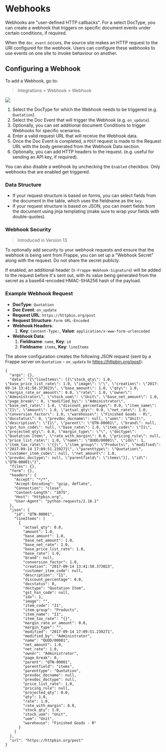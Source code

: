 <!-- add-breadcrumbs -->
# Webhooks

Webhooks are "user-defined HTTP callbacks". For a select DocType, you can create a webhook that triggers on specific document events under certain conditions, if required.

When the `doc_event` occurs, the source site makes an HTTP request to the URI configured for the webhook. Users can configure these webhooks to use events on one site to invoke behaviour on another.

## Configuring a Webhook

To add a Webhook, go to:

> Integrations > Webhook > Webhook

<img class="screenshot" src="/docs/assets/img/webhook.png">

1. Select the DocType for which the Webhook needs to be triggered (e.g. `Quotation`).
1. Select the Doc Event that will trigger the Webhook (e.g. `on_update`).
1. Optionally, you can set additional document Conditions to trigger Webhooks for specific scenarios.
1. Enter a valid request URL that will receive the Webhook data.
1. Once the Doc Event is completed, a `POST` request is made to the Request URL with the body generated from the Webhook Data section.
1. Optionally, you can add HTTP headers to the request. (e.g. useful for sending an API key, if required).

You can also disable a webhook by unchecking the `Enabled` checkbox. Only webhooks that are enabled get triggered.

### Data Structure

- If your request structure is based on forms, you can select fields from the document in the table, which uses the fieldname as the `key`.
- If your request structure is based on JSON, you can insert fields from the document using jinja templating (make sure to wrap your fields with double-quotes).

### Webhook Security

> Introduced in Version 13

To optionally add security to your webhook requests and ensure that the webhook is being sent from Frappe, you can set up a "Webhook Secret" along with the request. Do not share the secret publicly.

If enabled, an additional header (`X-Frappe-Webhook-Signature`) will be added to the request before it's sent out, with its value being generated from the secret as a base64-encoded HMAC-SHA256 hash of the payload.

### Example Webhook Request

- **DocType**: `Quotation`
- **Doc Event**: `on_update`
- **Request URL**: `https://httpbin.org/post`
- **Request Structure**: `Form URL-Encoded`
- **Webhook Headers**:
  1. **Key**: `Content-Type:`, **Value**: `application/x-www-form-urlencoded`
- **Webhook Data**:
  1. **Fieldname**: `name`,  **Key**: `id`
  1. **Fieldname**: `items`,  **Key**: `lineItems`

The above configuration creates the following JSON request (sent by a Frappe server on `Quotation` - `on_update` to https://httpbin.org/post):

```
{
  "args": {},
  "data": "{\"lineItems\": [{\"stock_qty\": 1.0, \"base_price_list_rate\": 1.0, \"image\": \"\", \"creation\": \"2017-09-14 13:41:58.373023\", \"base_amount\": 1.0, \"qty\": 1.0, \"margin_rate_or_amount\": 0.0, \"rate\": 1.0, \"owner\": \"Administrator\", \"stock_uom\": \"Unit\", \"base_net_amount\": 1.0, \"page_break\": 0, \"modified_by\": \"Administrator\", \"base_net_rate\": 1.0, \"discount_percentage\": 0.0, \"item_name\": \"I1\", \"amount\": 1.0, \"actual_qty\": 0.0, \"net_rate\": 1.0, \"conversion_factor\": 1.0, \"warehouse\": \"Finished Goods - R\", \"docstatus\": 0, \"prevdoc_docname\": null, \"uom\": \"Unit\", \"description\": \"I1\", \"parent\": \"QTN-00001\", \"brand\": null, \"gst_hsn_code\": null, \"base_rate\": 1.0, \"item_code\": \"I1\", \"projected_qty\": 0.0, \"margin_type\": \"\", \"doctype\": \"Quotation Item\", \"rate_with_margin\": 0.0, \"pricing_rule\": null, \"price_list_rate\": 1.0, \"name\": \"QUOD/00001\", \"idx\": 1, \"item_tax_rate\": \"{}\", \"item_group\": \"Products\", \"modified\": \"2017-09-14 17:09:51.239271\", \"parenttype\": \"Quotation\", \"customer_item_code\": null, \"net_amount\": 1.0, \"prevdoc_doctype\": null, \"parentfield\": \"items\"}], \"id\": \"QTN-00001\"}",
  "files": {},
  "form": {},
  "headers": {
    "Accept": "*/*",
    "Accept-Encoding": "gzip, deflate",
    "Connection": "close",
    "Content-Length": "1075",
    "Host": "httpbin.org",
    "User-Agent": "python-requests/2.18.1"
  },
  "json": {
    "id": "QTN-00001",
    "lineItems": [
      {
        "actual_qty": 0.0,
        "amount": 1.0,
        "base_amount": 1.0,
        "base_net_amount": 1.0,
        "base_net_rate": 1.0,
        "base_price_list_rate": 1.0,
        "base_rate": 1.0,
        "brand": null,
        "conversion_factor": 1.0,
        "creation": "2017-09-14 13:41:58.373023",
        "customer_item_code": null,
        "description": "I1",
        "discount_percentage": 0.0,
        "docstatus": 0,
        "doctype": "Quotation Item",
        "gst_hsn_code": null,
        "idx": 1,
        "image": "",
        "item_code": "I1",
        "item_group": "Products",
        "item_name": "I1",
        "item_tax_rate": "{}",
        "margin_rate_or_amount": 0.0,
        "margin_type": "",
        "modified": "2017-09-14 17:09:51.239271",
        "modified_by": "Administrator",
        "name": "QUOD/00001",
        "net_amount": 1.0,
        "net_rate": 1.0,
        "owner": "Administrator",
        "page_break": 0,
        "parent": "QTN-00001",
        "parentfield": "items",
        "parenttype": "Quotation",
        "prevdoc_docname": null,
        "prevdoc_doctype": null,
        "price_list_rate": 1.0,
        "pricing_rule": null,
        "projected_qty": 0.0,
        "qty": 1.0,
        "rate": 1.0,
        "rate_with_margin": 0.0,
        "stock_qty": 1.0,
        "stock_uom": "Unit",
        "uom": "Unit",
        "warehouse": "Finished Goods - R"
      }
    ]
  },
  "url": "https://httpbin.org/post"
}
```

